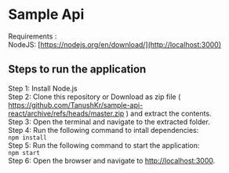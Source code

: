 # Sample Api

Requirements :\
NodeJS: [https://nodejs.org/en/download/](http://localhost:3000)

## Steps to run the application

Step 1: Install Node.js\
Step 2: Clone this repository or Download as zip file ( https://github.com/TanushKr/sample-api-react/archive/refs/heads/master.zip ) and extract the contents.\
Step 3: Open the terminal and navigate to the extracted folder.\
Step 4: Run the following command to intall dependencies:\
```npm install```\
Step 5: Run the following command to start the application:\
`npm start`\
Step 6: Open the browser and navigate to [http://localhost:3000](http://localhost:3000).
